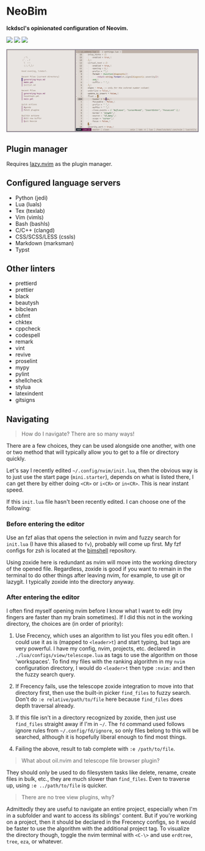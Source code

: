 # NeoBim

**lckdscl's opinionated configuration of Neovim.**

<a href="https://dotfyle.com/mstcl/neobim"><img src="https://dotfyle.com/mstcl/neobim/badges/plugins?style=flat-square" /></a>
<a href="https://dotfyle.com/mstcl/neobim"><img src="https://dotfyle.com/mstcl/neobim/badges/leaderkey?style=flat-square" /></a>
<a href="https://dotfyle.com/mstcl/neobim"><img src="https://dotfyle.com/mstcl/neobim/badges/plugin-manager?style=flat-square" /></a>

![preview](pics/preview.png)

## Plugin manager

Requires [lazy.nvim](https://github.com/folke/lazy.nvim) as the plugin manager.

## Configured language servers

-   Python (jedi)
-   Lua (luals)
-   Tex (texlab)
-   Vim (vimls)
-   Bash (bashls)
-   C/C++ (clangd)
-   CSS/SCSS/LESS (cssls)
-   Markdown (marksman)
-   Typst

## Other linters

-   prettierd
-   prettier
-   black
-   beautysh
-   bibclean
-   cbfmt
-   chktex
-   cppcheck
-   codespell
-   remark
-   vint
-   revive
-   proselint
-   mypy
-   pylint
-   shellcheck
-   stylua
-   latexindent
-   gitsigns

## Navigating

> How do I navigate? There are so many ways!

There are a few choices, they can be used alongside one another, with one or
two method that will typically allow you to get to a file or directory quickly.

Let's say I recently edited `~/.config/nvim/init.lua`, then the obvious way is
to just use the start page (`mini.starter`), depends on what is listed there, I
can get there by either doing `<CR>` or `i<CR>` or `in<CR>`. This is near
instant speed.

If this `init.lua` file hasn't been recently edited. I can choose one of the
following:

### Before entering the editor

Use an fzf alias that opens the selection in nvim and fuzzy search for
`init.lua` (I have this aliased to `fv`), probably will come up first. My fzf
configs for zsh is located at the [bimshell](https://git.bim.boats/bimshell)
repository.

Using zoxide here is redundant as nvim will move into the working directory of
the opened file. Regardless, zoxide is good if you want to remain in the
terminal to do other things after leaving nvim, for example, to use git or
lazygit. I typically zoxide into the directory anyway.

### After entering the editor

I often find myself opening nvim before I know what I want to edit (my fingers
are faster than my brain sometimes). If I did this not in the working
directory, the choices are (in order of priority):

1.  Use Frecency, which uses an algorithm to list you files you edit often. I
    could use it as is (mapped to `<leader>t`) and start typing, but tags are very powerful. I have my config, nvim, projects, etc. declared in `./lua/configs/view/telescope.lua` as tags to use the algorithm on those 'workspaces'. To find my files with the ranking algorithm in my `nvim` configuration directory, I would do `<leader>t` then type `:nvim:` and then the fuzzy search query.

2.  If Frecency fails, use the telescope zoxide integration to move into that directory first, then use the built-in picker `find_files` to fuzzy search. Don't do `:e relative/path/to/file` here because `find_files` does depth traversal already.

3.  If this file isn't in a directory recognized by zoxide, then just use `find_files` straight away if I'm in `~/`. The `fd` command used follows ignore rules from `~/.config/fd/ignore`, so only files belong to this will be searched, although it is hopefully liberal enough to find most things.

4.  Failing the above, result to tab complete with `:e /path/to/file`.

> What about oil.nvim and telescope file browser plugin?

They should only be used to do filesystem tasks like delete, rename, create
files in bulk, etc., they are much slower than `find_files`. Even to traverse
up, using `:e ../path/to/file` is quicker.

> There are no tree view plugins, why?

Admittedly they are useful to navigate an entire project, especially when I'm
in a subfolder and want to access its siblings' content. But if you're working
on a project, then it should be declared in the Frecency configs, so it would
be faster to use the algorithm with the additional project tag. To visualize
the directory though, toggle the nvim terminal with `<C-\>` and use `erdtree`,
`tree`, `eza`, or whatever.

